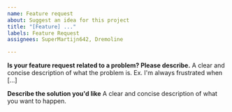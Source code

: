 ```yaml
---
name: Feature request
about: Suggest an idea for this project
title: "[Feature] ..."
labels: Feature Request
assignees: SuperMartijn642, Dremoline

---
```


**Is your feature request related to a problem? Please describe.**
A clear and concise description of what the problem is. Ex. I'm always frustrated when [...]

**Describe the solution you'd like**
A clear and concise description of what you want to happen.
